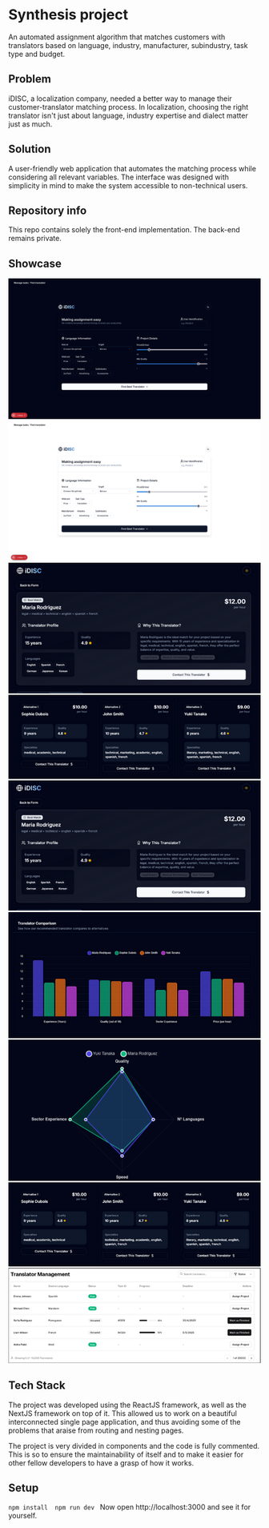 # Synthesis project

An automated assignment algorithm that matches customers with translators based on language, industry, manufacturer, subindustry, task type and budget.

## Problem
iDISC, a localization company, needed a better way to manage their customer-translator matching process. In localization, choosing the right translator isn't just about language, industry expertise and dialect matter just as much.

## Solution
A user-friendly web application that automates the matching process while considering all relevant variables. The interface was designed with simplicity in mind to make the system accessible to non-technical users.

## Repository info 
This repo contains solely the front-end implementation. The back-end remains private.

## Showcase
![](sc/sc1)
![](sc/sc2)
![](sc/sc3)
![](sc/sc4)
![](sc/sc5)
![](sc/sc6)
![](sc/sc7)
![](sc/sc8)
![](sc/sc9)

## Tech Stack
The project was developed using the ReactJS framework, as well as the NextJS framework on top of it. This allowed us to work on a beautiful interconnected single page application, and thus avoiding some of the problems that araise from routing and nesting pages.

The project is very divided in components and the code is fully commented. This is so to ensure the maintainability of itself and to make it easier for other fellow developers to have a grasp of how it works.

## Setup 
`
npm install 
npm run dev 
`
Now open http://localhost:3000 and see it for yourself.

